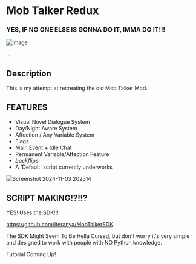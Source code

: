 # Mob Talker Redux

### YES, IF NO ONE ELSE IS GONNA DO IT, IMMA DO IT!!!

![image](https://github.com/user-attachments/assets/9cd9f9fa-f269-41c6-af07-11602cbcfa41)


...

## Description

This is my attempt at recreating the old Mob Talker Mod.


## FEATURES

- Visual Novel Dialogue System
- Day/Night Aware System
- Affection / Any Variable System
- Flags
- Main Event + Idle Chat
- Permanent Variable/Affection Feature
- *backflips*
- A 'Default' script currently underworks

![Screenshot 2024-11-03 202514](https://github.com/user-attachments/assets/a98da30b-1944-41e8-b2c6-3f8184fed51e)

## SCRIPT MAKING!?!!?

YES! Uses the SDK!!! 

https://github.com/Iteranya/MobTalkerSDK

The SDK Might Seem To Be Hella Cursed, but don't worry it's  very simple and designed to work with people with NO Python knowledge.

Tutorial Coming Up!
